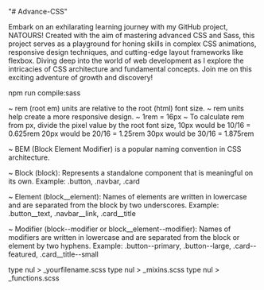 "# Advance-CSS" 


Embark on an exhilarating learning journey with my GitHub project, NATOURS! Created with the aim of mastering advanced CSS and Sass, this project serves as a playground for honing skills in complex CSS animations, responsive design techniques, and cutting-edge layout frameworks like flexbox. Diving deep into the world of web development as I explore the intricacies of CSS architecture and fundamental concepts. Join me on this exciting adventure of growth and discovery!

<!-- To compile scss command line is -->
npm run compile:sass

<!-- Used rem instead of px: -->

~ rem (root em) units are relative to the root (html) font size.
~ rem units help create a more responsive design.
~ 1rem = 16px 
~ To calculate rem from px,  divide the pixel value by the root font size,
10px would be 10/16 = 0.625rem
20px would be 20/16 = 1.25rem
30px would be 30/16 = 1.875rem

<!-- Used BEM  -->

~ BEM (Block Element Modifier) is a popular naming convention in CSS architecture.

~ Block (block):
Represents a standalone component that is meaningful on its own. Example: .button, .navbar, .card

~ Element (block__element): Names of elements are written in lowercase and are separated from the block by two underscores.
Example: .button__text, .navbar__link, .card__title

~ Modifier (block--modifier or block__element--modifier): Names of modifiers are written in lowercase and are separated from the block or element by two hyphens.
Example: .button--primary, .button--large, .card--featured, .card__title--small

<!-- To create new empty files from cmd -->

type nul > _yourfilename.scss
type nul > _mixins.scss
type nul > _functions.scss

